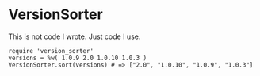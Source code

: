 VersionSorter
=============

This is not code I wrote. Just code I use.

    require 'version_sorter'
    versions = %w( 1.0.9 2.0 1.0.10 1.0.3 )
    VersionSorter.sort(versions) # => ["2.0", "1.0.10", "1.0.9", "1.0.3"]
